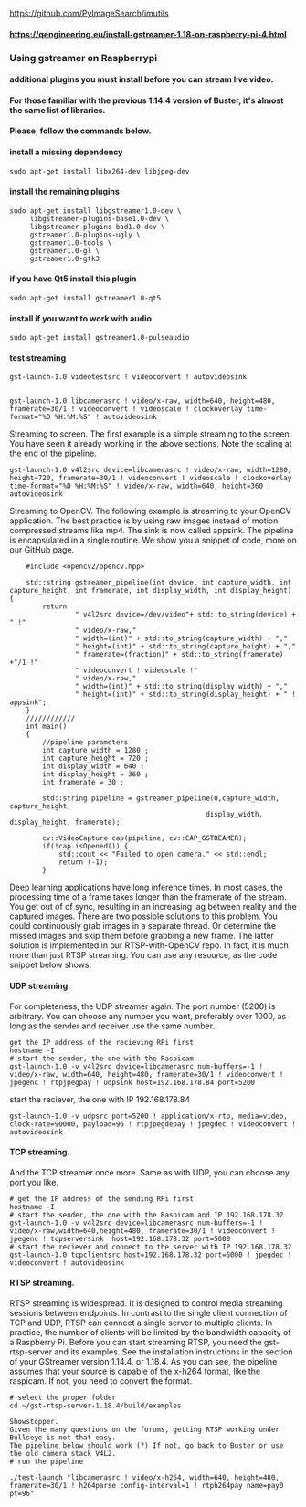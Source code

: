 https://github.com/PyImageSearch/imutils



#### https://qengineering.eu/install-gstreamer-1.18-on-raspberry-pi-4.html
### Using gstreamer on Raspberrypi
#### additional plugins you must install before you can stream live video. 
#### For those familiar with the previous 1.14.4 version of Buster, it's almost the same list of libraries. 
#### Please, follow the commands below.
#### install a missing dependency
```
sudo apt-get install libx264-dev libjpeg-dev
```
#### install the remaining plugins
```
sudo apt-get install libgstreamer1.0-dev \
     libgstreamer-plugins-base1.0-dev \
     libgstreamer-plugins-bad1.0-dev \
     gstreamer1.0-plugins-ugly \
     gstreamer1.0-tools \
     gstreamer1.0-gl \
     gstreamer1.0-gtk3
```
#### if you have Qt5 install this plugin
```
sudo apt-get install gstreamer1.0-qt5
```
#### install if you want to work with audio
```
sudo apt-get install gstreamer1.0-pulseaudio
```

#### test streaming
```
gst-launch-1.0 videotestsrc ! videoconvert ! autovideosink


gst-launch-1.0 libcamerasrc ! video/x-raw, width=640, height=480, framerate=30/1 ! videoconvert ! videoscale ! clockoverlay time-format="%D %H:%M:%S" ! autovideosink

```

Streaming to screen.
The first example is a simple streaming to the screen. You have seen it already working in the above sections. Note the scaling at the end of the pipeline.

```
gst-launch-1.0 v4l2src device=libcamerasrc ! video/x-raw, width=1280, height=720, framerate=30/1 ! videoconvert ! videoscale ! clockoverlay time-format="%D %H:%M:%S" ! video/x-raw, width=640, height=360 ! autovideosink
```

Streaming to OpenCV.
The following example is streaming to your OpenCV application. The best practice is by using raw images instead of motion compressed streams like mp4. The sink is now called appsink. The pipeline is encapsulated in a single routine. We show you a snippet of code, more on our GitHub page.

```
    #include <opencv2/opencv.hpp>

    std::string gstreamer_pipeline(int device, int capture_width, int capture_height, int framerate, int display_width, int display_height) {
        return
                " v4l2src device=/dev/video"+ std::to_string(device) + " !"
                " video/x-raw,"
                " width=(int)" + std::to_string(capture_width) + ","
                " height=(int)" + std::to_string(capture_height) + ","
                " framerate=(fraction)" + std::to_string(framerate) +"/1 !"
                " videoconvert ! videoscale !"
                " video/x-raw,"
                " width=(int)" + std::to_string(display_width) + ","
                " height=(int)" + std::to_string(display_height) + " ! appsink";
    }
    ////////////
    int main()
    {
        //pipeline parameters
        int capture_width = 1280 ;
        int capture_height = 720 ;
        int display_width = 640 ;
        int display_height = 360 ;
        int framerate = 30 ;

        std::string pipeline = gstreamer_pipeline(0,capture_width, capture_height,
                                                display_width, display_height, framerate);

        cv::VideoCapture cap(pipeline, cv::CAP_GSTREAMER);
        if(!cap.isOpened()) {
            std::cout << "Failed to open camera." << std::endl;
            return (-1);
        }
```
Deep learning applications have long inference times. In most cases, the processing time of a frame takes longer than the framerate of the stream. You get out of of sync, resulting in an increasing lag between reality and the captured images.
There are two possible solutions to this problem.
You could continuously grab images in a separate thread.
Or determine the missed images and skip them before grabbing a new frame. The latter solution is implemented in our RTSP-with-OpenCV repo.
In fact, it is much more than just RTSP streaming. You can use any resource, as the code snippet below shows.


#### UDP streaming.
For completeness, the UDP streamer again. The port number (5200) is arbitrary. You can choose any number you want, preferably over 1000, as long as the sender and receiver use the same number.


```
get the IP address of the recieving RPi first
hostname -I
# start the sender, the one with the Raspicam
gst-launch-1.0 -v v4l2src device=libcamerasrc num-buffers=-1 ! video/x-raw, width=640, height=480, framerate=30/1 ! videoconvert ! jpegenc ! rtpjpegpay ! udpsink host=192.168.178.84 port=5200
```

start the reciever, the one with IP 192.168.178.84
```
gst-launch-1.0 -v udpsrc port=5200 ! application/x-rtp, media=video, clock-rate=90000, payload=96 ! rtpjpegdepay ! jpegdec ! videoconvert ! autovideosink
```


#### TCP streaming.
And the TCP streamer once more. Same as with UDP, you can choose any port you like.

```
# get the IP address of the sending RPi first
hostname -I
# start the sender, the one with the Raspicam and IP 192.168.178.32
gst-launch-1.0 -v v4l2src device=libcamerasrc num-buffers=-1 ! video/x-raw,width=640,height=480, framerate=30/1 ! videoconvert ! jpegenc ! tcpserversink  host=192.168.178.32 port=5000
# start the reciever and connect to the server with IP 192.168.178.32
gst-launch-1.0 tcpclientsrc host=192.168.178.32 port=5000 ! jpegdec ! videoconvert ! autovideosink
```

#### RTSP streaming.
RTSP streaming is widespread. It is designed to control media streaming sessions between endpoints. In contrast to the single client connection of TCP and UDP, RTSP can connect a single server to multiple clients. In practice, the number of clients will be limited by the bandwidth capacity of a Raspberry Pi.
Before you can start streaming RTSP, you need the gst-rtsp-server and its examples. See the installation instructions in the section of your GStreamer version 1.14.4, or 1.18.4. As you can see, the pipeline assumes that your source is capable of the x-h264 format, like the raspicam. If not, you need to convert the format.

```
# select the proper folder
cd ~/gst-rtsp-server-1.18.4/build/examples

Showstopper.
Given the many questions on the forums, getting RTSP working under Bullseye is not that easy.
The pipeline below should work (?) If not, go back to Buster or use the old camera stack V4L2.
# run the pipeline

./test-launch "libcamerasrc ! video/x-h264, width=640, height=480, framerate=30/1 ! h264parse config-interval=1 ! rtph264pay name=pay0 pt=96"
```